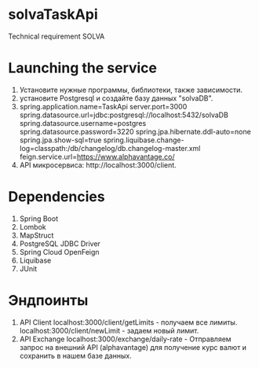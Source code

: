 # solvaTaskApi
Technical requirement SOLVA

# Launching the service
1. Установите нужные программы, библиотеки, также зависимости.
2. установите Postgresql и создайте базу данных "solvaDB".
3.   spring.application.name=TaskApi
    server.port=3000
    spring.datasource.url=jdbc:postgresql://localhost:5432/solvaDB
    spring.datasource.username=postgres
    spring.datasource.password=3220
    spring.jpa.hibernate.ddl-auto=none
    spring.jpa.show-sql=true
    spring.liquibase.change-log=classpath:/db/changelog/db.changelog-master.xml
    feign.service.url=https://www.alphavantage.co/
4. API микросервиса: http://localhost:3000/client.

# Dependencies
1. Spring Boot
2. Lombok
3. MapStruct
4. PostgreSQL JDBC Driver
5. Spring Cloud OpenFeign
6. Liquibase
7. JUnit

# Эндпоинты
1. API Client
   localhost:3000/client/getLimits - получаем все лимиты.
   localhost:3000/client/newLimit - задаем новый лимит.
2. API Exchange
   localhost:3000/exchange/daily-rate - Отправляем запрос на внешний API (alphavantage) для получение курс валют и сохранить в нашем базе данных.

